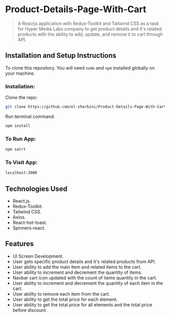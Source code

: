 # Product-Details-Page-With-Cart
> A Reactjs application with Redux-Toolkit and Tailwind CSS as a task for Hyper Media Labs company to get product details and it's related products with the ability to add, update, and remove it to cart through API.

## Installation and Setup Instructions

To clone this repository. You will need `node` and `npm` installed globally on your machine.

### Installation:

Clone the repo:

```sh
git clone https://github.com/el-sherbini/Product-Details-Page-With-Cart.git
```

Run terminal command:

```sh
npm install
```

### To Run App:

```sh
npm satrt
```

### To Visit App:

```sh
localhost:3000
```

## Technologies Used

- React.js.
- Redux-Toolkit.
- Tailwind CSS.
- Axios.
- React-hot-toast.
- Spinners-react.

## Features

- UI Screen Development.
- User gets specific product details and it's related products from API.
- User ability to add the main item and related items to the cart.
- User ability to increment and decrement the quantity of items.
- Navbar cart icon updated with the count of items quantity in the cart.
- User ability to increment and decrement the quantity of each item in the cart.
- User ability to remove each item from the cart.
- User ability to get the total price for each element.
- User ability to get the total price for all elements and the total price before discount.

